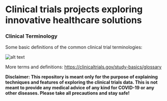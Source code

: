 # Clinical trials projects exploring innovative healthcare solutions

### Clinical Terminology
Some basic definitions of the common clinical trial terminologies:

![alt text](https://github.com/aussiekom/EDA-clinical-trials/blob/main/terminology.png)

More terms and definitions:
https://clinicaltrials.gov/study-basics/glossary



**Disclaimer: This repository is meant only for the purpose of explaining techniques and features of exploring the clinical trials data. This is not meant to provide any medical advice of any kind for COVID-19 or any other diseases. Please take all precautions and stay safe!**
